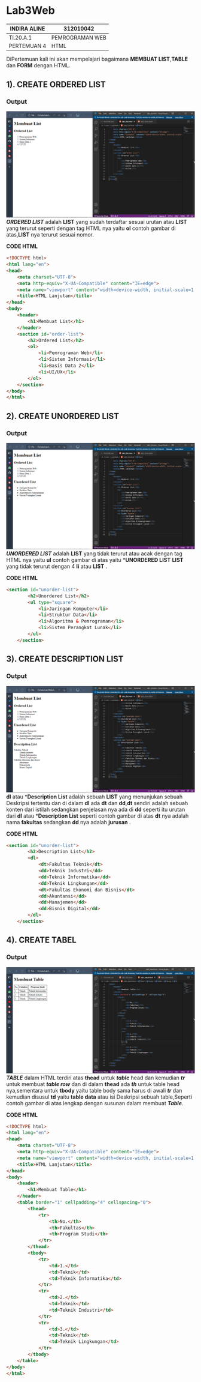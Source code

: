 # Lab3Web

|   INDIRA ALINE    |   312010042       |
| ----------------- | ----------------- |
|   TI.20.A.1       | PEMROGRAMAN WEB   |
| PERTEMUAN 4       |       HTML        |

DiPertemuan kali ini akan mempelajari bagaimana **MEMBUAT LIST**,**TABLE** dan **FORM** dengan HTML.

## 1). CREATE ORDERED LIST
### Output
![Ordered_List](img/ordered_list.png)
***ORDERED LIST*** adalah **LIST** yang sudah terdaftar sesuai urutan atau **LIST** yang terurut seperti dengan tag HTML nya yaitu **ol** contoh gambar di atas,**LIST** nya terurut sesuai nomor.

**CODE HTML**
```html
<!DOCTYPE html>
<html lang="en">
<head>
    <meta charset="UTF-8">
    <meta http-equiv="X-UA-Compatible" content="IE=edge">
    <meta name="viewport" content="width=device-width, initial-scale=1.0">
    <title>HTML Lanjutan</title>
</head>
<body>
    <header>
        <h1>Membuat List</h1>
    </header>
    <section id="order-list">
        <h2>Ordered List</h2>
        <ol>
            <li>Pemrograman Web</li>
            <li>Sistem Informasi</li>
            <li>Basis Data 2</li>
            <li>UI/UX</li>
        </ol>
    </section>
</body>
</html>
```


## 2). CREATE UNORDERED LIST
### Output
![Unordered_List](img/unordered_list.png)
***UNORDERED LIST*** adalah **LIST** yang tidak terurut atau acak dengan tag HTML nya yaitu **ul** contoh gambar di atas yaitu ***UNORDERED LIST** **LIST** yang tidak terurut dengan 4 **li** atau **LIST** .

**CODE HTML**
```html
<section id="unorder-list">
        <h2>Unordered List</h2>
        <ul type="square">
            <li>Jaringan Komputer</li>
            <li>Struktur Data</li>
            <li>Algoritma & Pemrograman</li>
            <li>Sistem Perangkat Lunak</li>
        </ul>
    </section>
```


## 3). CREATE DESCRIPTION LIST
### Output
![Description_List](img/description_list.png)
**dl** atau ***Description List** adalah sebuah **LIST** yang menunjukan sebuah Deskripsi tertentu dan di dalam **dl** ada **dt** dan **dd**,**dt** sendiri adalah sebuah konten dari istilah sedangkan penjelasan nya ada di **dd** seperti itu urutan dari **dl** atau ***Description List** seperti contoh gambar di atas **dt** nya adalah nama **fakultas** sedangkan **dd** nya adalah **jurusan** .

**CODE HTML**
```html
<section id="unorder-list">
        <h2>Description List</h2>
        <dl>
            <dt>Fakultas Teknik</dt>
            <dd>Teknik Industri</dd>
            <dd>Teknik Informatika</dd>
            <dd>Teknik Lingkungan</dd>
            <dt>Fakultas Ekonomi dan Bisnis</dt>
            <dd>Akuntansi</dd>
            <dd>Manajemen</dd>
            <dd>Bisnis Digital</dd>
        </dl>
    </section>
```

## 4). CREATE TABEL 
### Output
![table](img/create_table.png)
***TABLE*** dalam HTML terdiri atas **thead** untuk ***table*** head dan kemudian ***tr*** untuk membuat ***table row*** dan di dalam **thead** ada ***th*** untuk table head nya,sementara untuk **tbody** yaitu table body sama harus di awali ***tr*** dan kemudian disusul **td** yaitu **table data** atau isi Deskripsi sebuah table,Seperti contoh gambar di atas lengkap dengan susunan dalam membuat ***Table***.

**CODE HTML**
```html
<!DOCTYPE html>
<html lang="en">
<head>
    <meta charset="UTF-8">
    <meta http-equiv="X-UA-Compatible" content="IE=edge">
    <meta name="viewport" content="width=device-width, initial-scale=1.0">
    <title>HTML Lanjutan</title>
</head>
<body>
    <header>
        <h1>Membuat Table</h1>
    </header>
    <table border="1" cellpadding="4" cellspacing="0">
        <thead>
            <tr>
                <th>No.</th>
                <th>Fakultas</th>
                <th>Program Studi</th>
            </tr>
        </thead>
        <tbody>
            <tr>
                <td>1.</td>
                <td>Teknik</td>
                <td>Teknik Informatika</td>
            </tr>
            <tr>
                <td>2.</td>
                <td>Teknik</td>
                <td>Teknik Industri</td>
            </tr>
            <tr>
                <td>3.</td>
                <td>Teknik</td>
                <td>Teknik Lingkungan</td>
            </tr>
        </tbody>
    </table>
</body>
</html>
```